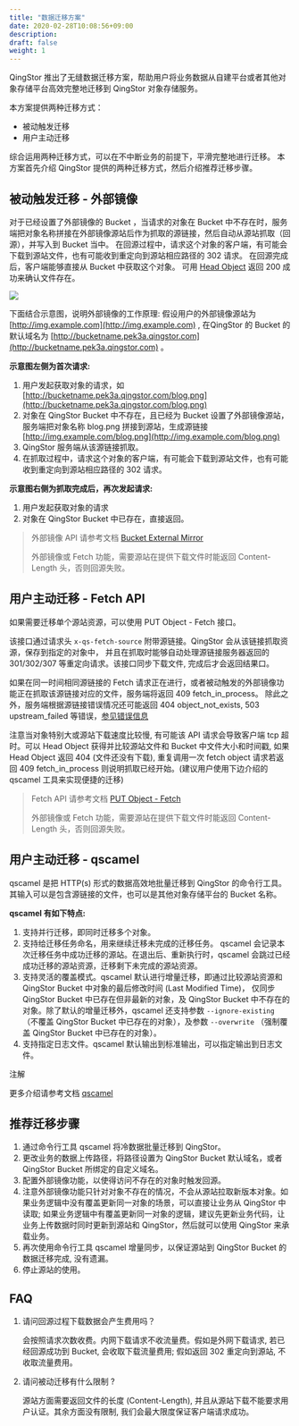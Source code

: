 ```yaml
---
title: "数据迁移方案"
date: 2020-02-28T10:08:56+09:00
description:
draft: false
weight: 1
---
```



QingStor 推出了无缝数据迁移方案，帮助用户将业务数据从自建平台或者其他对象存储平台高效完整地迁移到 QingStor 对象存储服务。

本方案提供两种迁移方式：

- 被动触发迁移
- 用户主动迁移

综合运用两种迁移方式，可以在不中断业务的前提下，平滑完整地进行迁移。 本方案首先介绍 QingStor 提供的两种迁移方式，然后介绍推荐迁移步骤。

## 被动触发迁移 - 外部镜像

对于已经设置了外部镜像的 Bucket ，当请求的对象在 Bucket 中不存在时，服务端把对象名称拼接在外部镜像源站后作为抓取的源链接，然后自动从源站抓取（回源），并写入到 Bucket 当中。 在回源过程中，请求这个对象的客户端，有可能会下载到源站文件，也有可能收到重定向到源站相应路径的 302 请求。 在回源完成后，客户端能够直接从 Bucket 中获取这个对象。 可用 [Head Object](/storage/object-storage/api/object/head/) 返回 200 成功来确认文件存在。

![](bucket_external_mirror_diagram.png)


下面结合示意图，说明外部镜像的工作原理: 假设用户的外部镜像源站为 [http://img.example.com](http://img.example.com) , 在QingStor 的 Bucket 的默认域名为 [http://bucketname.pek3a.qingstor.com](http://bucketname.pek3a.qingstor.com) 。

**示意图左侧为首次请求:**

1. 用户发起获取对象的请求，如 [http://bucketname.pek3a.qingstor.com/blog.png](http://bucketname.pek3a.qingstor.com/blog.png)
1. 对象在 QingStor Bucket 中不存在，且已经为 Bucket 设置了外部镜像源站，服务端把对象名称 blog.png 拼接到源站，生成源链接 [http://img.example.com/blog.png](http://img.example.com/blog.png)
1. QingStor 服务端从该源链接抓取。
1. 在抓取过程中，请求这个对象的客户端，有可能会下载到源站文件，也有可能收到重定向到源站相应路径的 302 请求。

**示意图右侧为抓取完成后，再次发起请求:**

1. 用户发起获取对象的请求
1. 对象在 QingStor Bucket 中已存在，直接返回。

> 外部镜像 API 请参考文档 [Bucket External Mirror](https://docs.qingcloud.com/qingstor/api/bucket/external_mirror/index.html)
>
> 外部镜像或 Fetch 功能，需要源站在提供下载文件时能返回 Content-Length 头，否则回源失败。

## 用户主动迁移 - Fetch API

如果需要迁移单个源站资源，可以使用 PUT Object - Fetch 接口。

该接口通过请求头 `x-qs-fetch-source` 附带源链接。QingStor 会从该链接抓取资源，保存到指定的对象中， 并且在抓取时能够自动处理源链接服务器返回的 301/302/307 等重定向请求。该接口同步下载文件, 完成后才会返回结果口。

如果在同一时间相同源链接的 Fetch 请求正在进行，或者被动触发的外部镜像功能正在抓取该源链接对应的文件，服务端将返回 409 fetch_in_process。 除此之外，服务端根据源链接错误情况还可能返回 404 object_not_exists, 503 upstream_failed 等错误，[参见错误信息](/storage/object-storage/api/common/error_code)

注意当对象特别大或源站下载速度比较慢, 有可能该 API 请求会导致客户端 tcp 超时。可以 Head Object 获得并比较源站文件和 Bucket 中文件大小和时间戳, 如果 Head Object 返回 404 (文件还没有下载), 重复调用一次 fetch object 请求若返回 409 fetch_in_process 则说明抓取已经开始。(建议用户使用下边介绍的 qscamel 工具来实现便捷的迁移)

> Fetch API 请参考文档 [PUT Object - Fetch](/storage/object-storage/api/object/fetch)
>
> 外部镜像或 Fetch 功能，需要源站在提供下载文件时能返回 Content-Length 头，否则回源失败。

## 用户主动迁移 - qscamel

qscamel 是把 HTTP(s) 形式的数据高效地批量迁移到 QingStor 的命令行工具。其输入可以是包含源链接的文件，也可以是其他对象存储平台的 Bucket 名称。

**qscamel 有如下特点:**

1. 支持并行迁移，即同时迁移多个对象。
1. 支持给迁移任务命名，用来继续迁移未完成的迁移任务。 qscamel 会记录本次迁移任务中成功迁移的源站。在退出后、重新执行时，qscamel 会跳过已经成功迁移的源站资源，迁移剩下未完成的源站资源。
1. 支持灵活的覆盖模式。qscamel 默认进行增量迁移，即通过比较源站资源和 QingStor Bucket 中对象的最后修改时间 (Last Modified Time)， 仅同步 QingStor Bucket 中已存在但非最新的对象，及 QingStor Bucket 中不存在的对象。除了默认的增量迁移外，qscamel 还支持参数 `--ignore-existing` （不覆盖 QingStor Bucket 中已存在的对象），及参数 `--overwrite` （强制覆盖 QingStor Bucket 中已存在的对象）。
1. 支持指定日志文件。qscamel 默认输出到标准输出，可以指定输出到日志文件。

注解

更多介绍请参考文档 [qscamel](/storage/object-storage/manual/developer_tools/qscamel)

## 推荐迁移步骤

1. 通过命令行工具 qscamel 将冷数据批量迁移到 QingStor。
1. 更改业务的数据上传路径，将路径设置为 QingStor Bucket 默认域名，或者 QingStor Bucket 所绑定的自定义域名。
1. 配置外部镜像功能，以使得访问不存在的对象时触发回源。
1. 注意外部镜像功能只针对对象不存在的情况，不会从源站拉取新版本对象。如果业务逻辑中没有覆盖更新同一对象的场景，可以直接让业务从 QingStor 中读取; 如果业务逻辑中有覆盖更新同一对象的逻辑，建议先更新业务代码，让业务上传数据时同时更新到源站和 QingStor，然后就可以使用 QingStor 来承载业务。
1. 再次使用命令行工具 qscamel 增量同步，以保证源站到 QingStor Bucket 的 数据迁移完成, 没有遗漏。
1. 停止源站的使用。

## FAQ

1. 请问回源过程下载数据会产生费用吗？

	会按照请求次数收费。内网下载请求不收流量费。假如是外网下载请求, 若已经回源成功到 Bucket, 会收取下载流量费用; 假如返回 302 重定向到源站, 不收取流量费用。

1. 请问被动迁移有什么限制 ?

	源站方面需要返回文件的长度 (Content-Length), 并且从源站下载不能要求用户认证。其余方面没有限制, 我们会最大限度保证客户端请求成功。


